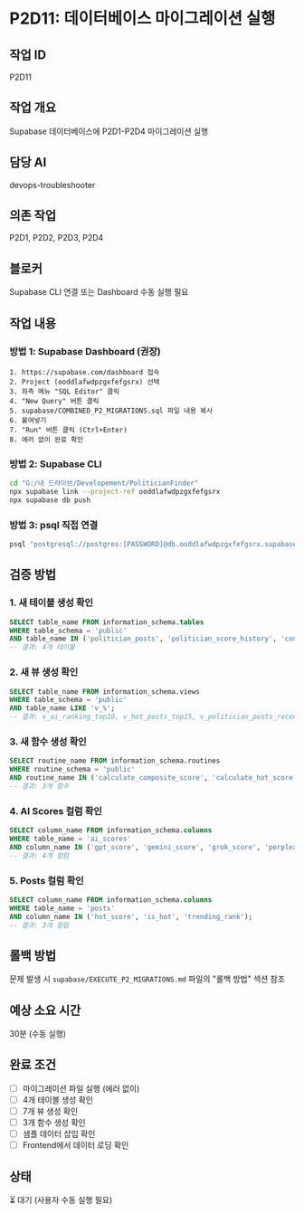 # P2D11: 데이터베이스 마이그레이션 실행

## 작업 ID
P2D11

## 작업 개요
Supabase 데이터베이스에 P2D1-P2D4 마이그레이션 실행

## 담당 AI
devops-troubleshooter

## 의존 작업
P2D1, P2D2, P2D3, P2D4

## 블로커
Supabase CLI 연결 또는 Dashboard 수동 실행 필요

## 작업 내용

### 방법 1: Supabase Dashboard (권장)
```
1. https://supabase.com/dashboard 접속
2. Project (ooddlafwdpzgxfefgsrx) 선택
3. 좌측 메뉴 "SQL Editor" 클릭
4. "New Query" 버튼 클릭
5. supabase/COMBINED_P2_MIGRATIONS.sql 파일 내용 복사
6. 붙여넣기
7. "Run" 버튼 클릭 (Ctrl+Enter)
8. 에러 없이 완료 확인
```

### 방법 2: Supabase CLI
```bash
cd "G:/내 드라이브/Developement/PoliticianFinder"
npx supabase link --project-ref ooddlafwdpzgxfefgsrx
npx supabase db push
```

### 방법 3: psql 직접 연결
```bash
psql "postgresql://postgres:[PASSWORD]@db.ooddlafwdpzgxfefgsrx.supabase.co:5432/postgres" < supabase/COMBINED_P2_MIGRATIONS.sql
```

## 검증 방법

### 1. 새 테이블 생성 확인
```sql
SELECT table_name FROM information_schema.tables
WHERE table_schema = 'public'
AND table_name IN ('politician_posts', 'politician_score_history', 'connected_services', 'widget_ads');
-- 결과: 4개 테이블
```

### 2. 새 뷰 생성 확인
```sql
SELECT table_name FROM information_schema.views
WHERE table_schema = 'public'
AND table_name LIKE 'v_%';
-- 결과: v_ai_ranking_top10, v_hot_posts_top15, v_politician_posts_recent9 등
```

### 3. 새 함수 생성 확인
```sql
SELECT routine_name FROM information_schema.routines
WHERE routine_schema = 'public'
AND routine_name IN ('calculate_composite_score', 'calculate_hot_score', 'get_sidebar_data');
-- 결과: 3개 함수
```

### 4. AI Scores 컬럼 확인
```sql
SELECT column_name FROM information_schema.columns
WHERE table_name = 'ai_scores'
AND column_name IN ('gpt_score', 'gemini_score', 'grok_score', 'perplexity_score');
-- 결과: 4개 컬럼
```

### 5. Posts 컬럼 확인
```sql
SELECT column_name FROM information_schema.columns
WHERE table_name = 'posts'
AND column_name IN ('hot_score', 'is_hot', 'trending_rank');
-- 결과: 3개 컬럼
```

## 롤백 방법
문제 발생 시 `supabase/EXECUTE_P2_MIGRATIONS.md` 파일의 "롤백 방법" 섹션 참조

## 예상 소요 시간
30분 (수동 실행)

## 완료 조건
- [ ] 마이그레이션 파일 실행 (에러 없이)
- [ ] 4개 테이블 생성 확인
- [ ] 7개 뷰 생성 확인
- [ ] 3개 함수 생성 확인
- [ ] 샘플 데이터 삽입 확인
- [ ] Frontend에서 데이터 로딩 확인

## 상태
⏳ 대기 (사용자 수동 실행 필요)
